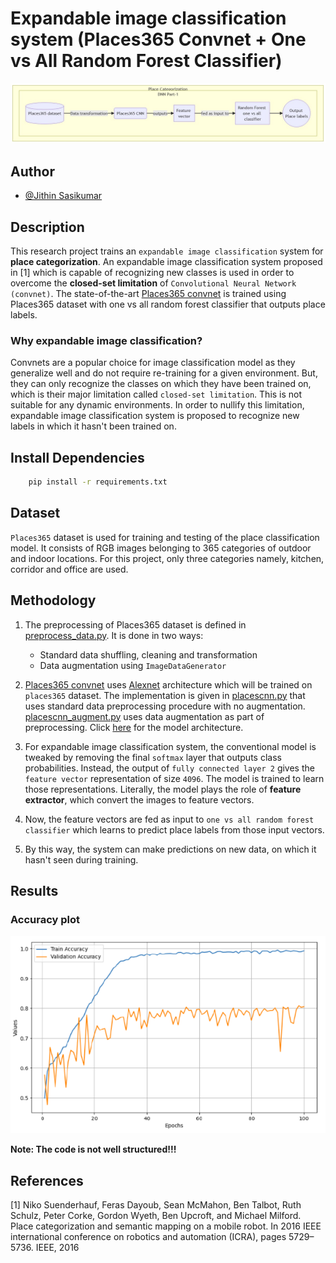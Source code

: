 # Expandable image classification system (Places365 Convnet + One vs All Random Forest Classifier)

![flowchart](./images/Overview.jpg)

## Author

- [@Jithin Sasikumar](https://www.github.com/Jithsaavvy)

## Description

This research project trains an `expandable image classification` system for **place categorization**. An expandable image classification system proposed in [1] which is capable of recognizing new classes is used in order to overcome the **closed-set limitation** of `Convolutional Neural Network (convnet)`. The state-of-the-art [Places365 convnet](https://github.com/CSAILVision/places365) is trained using Places365 dataset with one vs all random forest classifier that outputs place labels.

### Why expandable image classification?

Convnets are a popular choice for image classification model as
they generalize well and do not require re-training for a given environment. But, they can only recognize the classes on which they have been trained on, which is their major limitation called `closed-set limitation`. This is not suitable for any dynamic environments. In order to nullify this limitation, expandable image classification system is proposed to recognize new labels in which it hasn't been trained on.

## Install Dependencies

```bash
    pip install -r requirements.txt
```
## Dataset

`Places365` dataset is used for training and testing of the place classification model. It consists of RGB images belonging to $365$ categories of outdoor and indoor locations. For this project, only three categories namely, kitchen, corridor and office are used.

## Methodology

1. The preprocessing of Places365 dataset is defined in [preprocess_data.py](./preprocess_data.py). It is done in two ways:
     - Standard data shuffling, cleaning and transformation
    - Data augmentation using `ImageDataGenerator`

2. [Places365 convnet](https://github.com/CSAILVision/places365) uses [Alexnet](https://en.wikipedia.org/wiki/AlexNet) architecture which will be trained on `places365` dataset. The implementation is given in [placescnn.py](./placescnn.py) that uses standard data preprocessing procedure with no augmentation. [placescnn_augment.py](./placescnn_augment.py.py) uses data augmentation as part of preprocessing. Click [here](./images/Model%20architecture.jpg) for the model architecture.

3. For expandable image classification system, the conventional model is tweaked by removing the final `softmax` layer that outputs class probabilities. Instead, the output of `fully connected layer 2` gives the `feature vector` representation of size `4096`. The model is trained to learn those representations. Literally, the model plays the role of **feature extractor**, which convert the images to feature vectors.

4. Now, the feature vectors are fed as input to `one vs all random forest classifier` which learns to predict place labels from those input vectors.

5. By this way, the system can make predictions on new data, on which it hasn't seen during training.

## Results

### Accuracy plot
![accuracy](./images/accuracy.PNG)

**Note: The code is not well structured!!!**

## References

[1] Niko Suenderhauf, Feras Dayoub, Sean McMahon, Ben Talbot, Ruth Schulz,
Peter Corke, Gordon Wyeth, Ben Upcroft, and Michael Milford. Place categorization and semantic mapping on a mobile robot. In 2016 IEEE international conference on robotics and automation (ICRA), pages 5729–5736. IEEE, 2016
